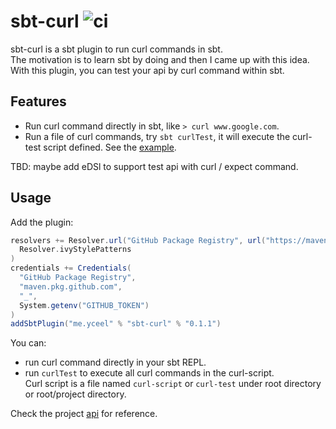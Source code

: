 # sbt-curl ![ci](https://github.com/reminia/sbt-curl/actions/workflows/ci.yml/badge.svg)

sbt-curl is a sbt plugin to run curl commands in sbt. <br/>
The motivation is to learn sbt by doing and then I came up with this idea. <br/>
With this plugin, you can test your api by curl command within sbt.

## Features

* Run curl command directly in sbt, like `> curl www.google.com`.
* Run a file of curl commands, try `sbt curlTest`, it will execute the curl-test script defined.
  See the [example](src/sbt-test/sbt-curl/simple/curl-test).

TBD: maybe add eDSl to support test api with curl / expect command.

## Usage

Add the plugin:

```scala
resolvers += Resolver.url("GitHub Package Registry", url("https://maven.pkg.github.com/reminia/_"))(
  Resolver.ivyStylePatterns
)
credentials += Credentials(
  "GitHub Package Registry",
  "maven.pkg.github.com",
  "_",
  System.getenv("GITHUB_TOKEN")
)
addSbtPlugin("me.yceel" % "sbt-curl" % "0.1.1")
```

You can:
* run curl command directly in your sbt REPL.
* run `curlTest` to execute all curl commands in the curl-script. <br/>
  Curl script is a file named `curl-script` or `curl-test` under root directory
  or root/project directory.

Check the project [api](src/sbt-test/sbt-curl/api/curl-test) for reference.
